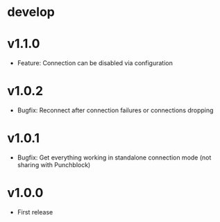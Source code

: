 # develop

# v1.1.0
  * Feature: Connection can be disabled via configuration

# v1.0.2
  * Bugfix: Reconnect after connection failures or connections dropping

# v1.0.1
  * Bugfix: Get everything working in standalone connection mode (not sharing with Punchblock)

# v1.0.0
  * First release
